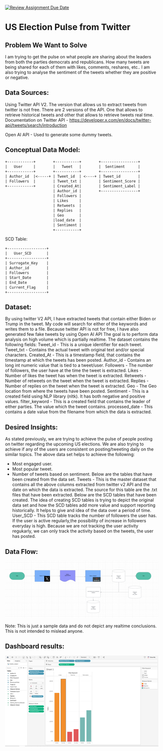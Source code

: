 [![Review Assignment Due Date](https://classroom.github.com/assets/deadline-readme-button-24ddc0f5d75046c5622901739e7c5dd533143b0c8e959d652212380cedb1ea36.svg)](https://classroom.github.com/a/1lXY_Wlg)

# US Election Pulse from Twitter

## Problem We Want to Solve
I am trying to get the pulse on what people are sharing about the leaders from both the parties democrats and republicans. How many tweets are being shared for each of them with likes, comments, reshares, etc.. I am also trying to analyse the sentiment of the tweets whether they are positive or negative. 

## Data Sources:
Using Twitter API V2. The version that allows us to extract tweets from twitter is not free. 
There are 2 versions of the API. One that allows to retrieve historical tweets and other that allows to retrieve tweets real time. 
Documentation on Twitter API - https://developer.x.com/en/docs/twitter-api/tweets/search/introduction

Open AI API - Used to generate some dummy tweets.

## Conceptual Data Model:
    +------------+        +-----------+        +-----------------+
    |   User     |        |   Tweet   |        |  Sentiment      |
    +------------+        +-----------+        +-----------------+
    | Author_id  |<-----+ | Tweet_id  | <----+ | Tweet_id        |
    | Followers  |        | Tweet_txt |        | Sentiment_Score |
    +------------+        | Created_At|        | Sentiment_Label |
                          | Author_id |        +-----------------+
                          | Followers | 
                          | Likes     |
                          | Retweets  |
                          | Replies   |
                          | Geo       |
                          |load_date  |
                          | Sentiment |
                          +-----------+

SCD Table: 

    +------------------+
    |   User_SCD       |
    +------------------+
    | Surrogate_Key    |
    | Author_id        |
    | Followers        |
    | Start_Date       |
    | End_Date         |
    | Current_Flag     |
    +------------------+
                               
## Dataset:
By using twitter V2 API, I have extracted tweets that contain either Biden or Trump in the tweet.
My code will search for either of the keywords and writes them to a file. 
Because twitter API is not for free, I have also generated few fake tweets by using Open AI API
The goal is to perform data analysis on high volume which is partially realtime. 
The dataset contains the following fields: 
Tweet_id - This is a unique identifier for each tweet.
Tweet_txt - Contains the actual tweet with original text and/or special characters.
Created_At - This is a timestamp field, that contains the timestamp at which the tweets has been posted.
Author_id - Contains an long int numeric value that is tied to a tweet/user. 
Followers - The number of followers, the user have at the time the tweet is extracted.
Likes - Number of likes the tweet has when the tweet is extracted.
Retweets - Number of retweets on the tweet when the tweet is extracted.
Replies - Number of replies on the tweet when the tweet is extracted.
Geo - The Geo location from where the tweets have been posted. 
Sentiment - This is a created field using NLP library (nltk). It has both negative and positive values. 
filter_keyword - This is a created field that contains the leader of either parties. The value which the tweet contains. 
processed_date - This contains a date value from the filename from which the data is extracted.

## Desired Insights: 
As stated previously, we are trying to achieve the pulse of people posting on twitter regarding the upcoming US elections. 
We are also trying to achieve if any of the users are consistent on posting/tweeting daily on the similar topics. 
The above data set helps to achieve the following: 
 - Most engaged user.
 - Most popular tweet. 
 - Number of tweets based on sentiment.
Below are the tables that have been created from the data set. 
Tweets - This is the master dataset that contains all the above columns extracted from twitter v2 API and the date on which the data is extracted. The source for this table are the .txt files that have been extracted. 
Below are the SCD tables that have been created. The idea of creating SCD tables is trying to depict the original data set and how the SCD tables add more value and support reporting historically. It helps to give and idea of the data over a period of time. 
User_SCD - This SCD table tracks the number of followers the user has. If the user is active regularly,the possibility of increase in followers everyday is high. Because we are not tracking the user activity regukarly, we can only track the activity based on the tweets, the user has posted. 

## Data Flow: 
![data flow](https://github.com/DataExpert-ZachWilson-V4/capstone-project-v4p5/blob/capstone_vaishnavi5054/blob/Screenshot%202024-06-30%20at%2016.46.32.png)

Note:
This is just a sample data and do not depict any realtime conclusions. This is not intended to mislead anyone. 

## Dashboard results:

![Likes_retweets_by_leader](https://github.com/DataExpert-ZachWilson-V4/capstone-project-v4p5/blob/capstone_vaishnavi5054/blob/Likes%2Cretweets%2Ccomments_by_leader.png)


